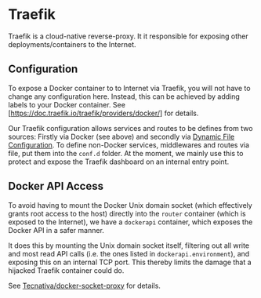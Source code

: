 # Traefik

Traefik is a cloud-native reverse-proxy. It it responsible for exposing other
deployments/containers to the Internet.

## Configuration

To expose a Docker container to to Internet via Traefik, you will not have to
change any configuration here. Instead, this can be achieved by adding labels
to your Docker container. See [https://doc.traefik.io/traefik/providers/docker/] for details.

Our Traefik configuration allows services and routes to be defines from two
sources: Firstly via Docker (see above) and secondly via
[Dynamic File Configuration](https://doc.traefik.io/traefik/providers/file/).
To define non-Docker services, middlewares and routes via file, put them into
the `conf.d` folder. At the moment, we mainly use this to protect and expose the
Traefik dashboard on an internal entry point.

## Docker API Access

To avoid having to mount the Docker Unix domain socket
(which effectively grants root access to the host) directly into the `router`
container (which is exposed to the Internet), we have a `dockerapi` container,
which exposes the Docker API in a safer manner.

It does this by mounting the Unix domain socket itself, filtering out all write
and most read API calls (i.e. the ones listed in `dockerapi.environment`), and
exposing this on an internal TCP port. This thereby limits the damage that a
hijacked Traefik container could do.

See [Tecnativa/docker-socket-proxy](https://github.com/Tecnativa/docker-socket-proxy)
for details.
